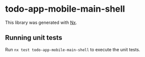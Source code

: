 # todo-app-mobile-main-shell

This library was generated with [Nx](https://nx.dev).

## Running unit tests

Run `nx test todo-app-mobile-main-shell` to execute the unit tests.
